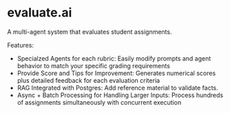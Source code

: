 # evaluate.ai

A multi-agent system that evaluates student assignments.

Features:
* Specialzed Agents for each rubric: Easily modify prompts and agent behavior to match your specific grading requirements
* Provide Score and Tips for Improvement: Generates numerical scores plus detailed feedback for each evaluation criteria
* RAG Integrated with Postgres: Add reference material to validate facts.
* Async + Batch Processing for Handling Larger Inputs: Process hundreds of assignments simultaneously with concurrent execution


